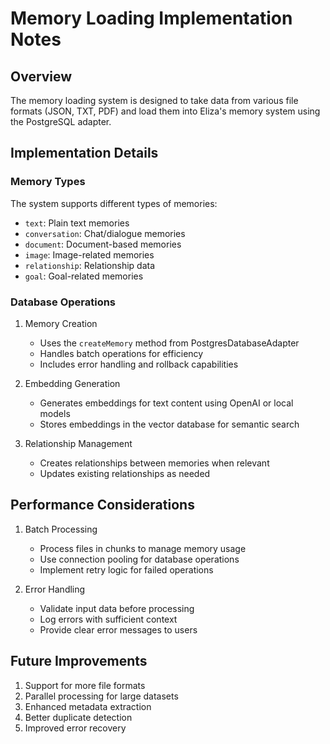 # Memory Loading Implementation Notes

## Overview

The memory loading system is designed to take data from various file formats (JSON, TXT, PDF) and load them into Eliza's memory system using the PostgreSQL adapter.

## Implementation Details

### Memory Types

The system supports different types of memories:
- `text`: Plain text memories
- `conversation`: Chat/dialogue memories
- `document`: Document-based memories
- `image`: Image-related memories
- `relationship`: Relationship data
- `goal`: Goal-related memories

### Database Operations

1. Memory Creation
   - Uses the `createMemory` method from PostgresDatabaseAdapter
   - Handles batch operations for efficiency
   - Includes error handling and rollback capabilities

2. Embedding Generation
   - Generates embeddings for text content using OpenAI or local models
   - Stores embeddings in the vector database for semantic search

3. Relationship Management
   - Creates relationships between memories when relevant
   - Updates existing relationships as needed

## Performance Considerations

1. Batch Processing
   - Process files in chunks to manage memory usage
   - Use connection pooling for database operations
   - Implement retry logic for failed operations

2. Error Handling
   - Validate input data before processing
   - Log errors with sufficient context
   - Provide clear error messages to users

## Future Improvements

1. Support for more file formats
2. Parallel processing for large datasets
3. Enhanced metadata extraction
4. Better duplicate detection
5. Improved error recovery
